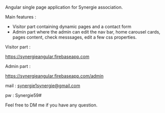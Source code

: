 Angular single page application for Synergie association.

Main features : 
- Visitor part containing dynamic pages and a  contact form
- Admin part where the admin can edit the nav bar, home carousel cards, pages content, check messsages, edit a few css properties.

Visitor part : 

https://synergieangular.firebaseapp.com

Admin part :

https://synergieangular.firebaseapp.com/admin

mail : synergie1synergie@gmail.com

pw : Synergie59#

Feel free to DM me if you have any question.
